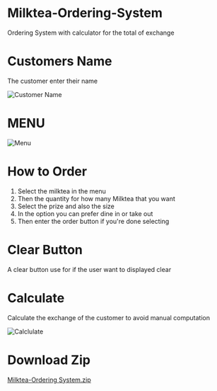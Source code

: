 # Milktea-Ordering-System
 Ordering System with calculator for the total of exchange 
# Customers Name
The  customer enter their name

![Customer Name](https://github.com/JuanitoTamboong/Milktea-Ordering-System/assets/93064994/1ed04435-4ab8-4cb8-b107-d26ab8bbb01b)
# MENU
![Menu](https://github.com/JuanitoTamboong/Milktea-Ordering-System/assets/93064994/a8c49e27-8a8e-4db6-8ce3-82f97d921345)
# How to Order 

1. Select the milktea in the menu 
2. Then the quantity for how many Milktea that you want
3. Select the prize and also the size
4. In the option you can prefer dine in or take out
5. Then enter the order button if you're done selecting
# Clear Button 
A clear button use for if the user want to displayed clear

# Calculate
Calculate the exchange of the customer to avoid manual computation

![Calclulate](https://github.com/JuanitoTamboong/Milktea-Ordering-System/assets/93064994/194c4622-b1a7-4050-94d1-7e816ef48175)

# Download Zip 
[Milktea-Ordering System.zip](https://github.com/JuanitoTamboong/Milktea-Ordering-System/files/14647483/Milktea-Ordering.System.zip)
